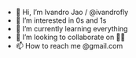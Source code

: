 - 👋 Hi, I’m Ivandro Jao / @ivandrofly
- 👀 I’m interested in 0s and 1s
- 🌱 I’m currently learning everything
- 💞️ I’m looking to collaborate on 🤔💭
- 📫 How to reach me @gmail.com

<!---
ivandrofly/ivandrofly is a ✨ special ✨ repository because its `README.md` (this file) appears on your GitHub profile.
You can click the Preview link to take a look at your changes.
--->
